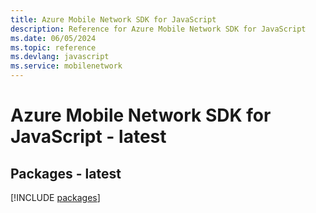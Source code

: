 ```yaml
---
title: Azure Mobile Network SDK for JavaScript
description: Reference for Azure Mobile Network SDK for JavaScript
ms.date: 06/05/2024
ms.topic: reference
ms.devlang: javascript
ms.service: mobilenetwork
---
```

# Azure Mobile Network SDK for JavaScript - latest
## Packages - latest
[!INCLUDE [packages](mobile-network-index.md)]